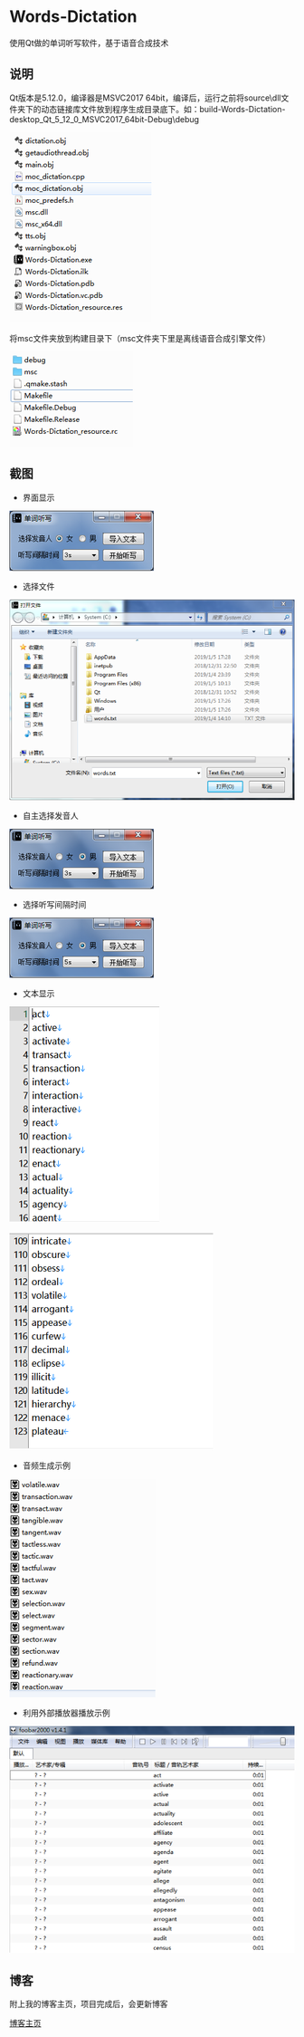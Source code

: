 # Words-Dictation
使用Qt做的单词听写软件，基于语音合成技术


## 说明
Qt版本是5.12.0，编译器是MSVC2017 64bit，编译后，运行之前将source\dll文件夹下的动态链接库文件放到程序生成目录底下。如：build-Words-Dictation-desktop_Qt_5_12_0_MSVC2017_64bit-Debug\debug

![note1](screenshots/note1.png)

将msc文件夹放到构建目录下（msc文件夹下里是离线语音合成引擎文件）

![note2](screenshots/note2.png)


## 截图

* 界面显示

![interface](screenshots/interface.png)

* 选择文件

![import](screenshots/import.png)

* 自主选择发音人

![voice](screenshots/voice.png)

* 选择听写间隔时间

![time](screenshots/time.png)

* 文本显示

![text1](screenshots/text1.png)

![text2](screenshots/text2.png)

* 音频生成示例

![music](screenshots/music.png)

* 利用外部播放器播放示例

![play](screenshots/play.png)


## 博客

附上我的博客主页，项目完成后，会更新博客

[博客主页](https://blog.csdn.net/qq_37224534)